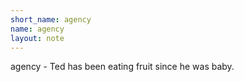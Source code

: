 ```yaml
---
short_name: agency
name: agency
layout: note
---
```

agency - Ted has been eating fruit since he was baby.
